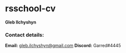 # rsschool-cv

**Gleb Ilchyshyn**

### Contact details:
 **Email:** gleb.ilchyshyn@gmail.com
 **Discord:** Garred#4445

